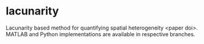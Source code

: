 # lacunarity
Lacunarity based method for quantifying spatial heterogeneity &lt;paper doi>.
MATLAB and Python implementations are available in respective branches.
